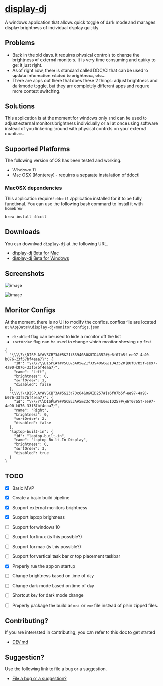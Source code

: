 # [display-dj](https://synle.github.io/display-dj/)

A windows application that allows quick toggle of dark mode and manages display brightness of individual display quickly

## Problems

- Back in the old days, it requires physical controls to change the brightness of external monitors. It is very time consuming and quirky to get it just right.
- As of right now, there is standard called DDC/CI that can be used to update information related to brightness, etc...
- There are apps out there that does these 2 things: adjust brightness and darkmode toggle, but they are completely different apps and require more context switching.

## Solutions

This application is at the moment for windows only and can be used to adjust external monitors brightness individually or all at once using software instead of you tinkering around with physical controls on your external monitors.

## Supported Platforms

The following version of OS has been tested and working.

- Windows 11
- Mac OSX (Monterey) - requires a separate installation of ddcctl

### MacOSX dependencies

This application requires `ddcctl` application installed for it to be fully functional. You can use the following bash command to install it with `homebrew`

```bash
brew install ddcctl
```

## Downloads

You can download `display-dj` at the following URL.

- [display-dj Beta for Mac](https://github.com/synle/display-dj/releases/download/beta/display-dj-darwin-x64.zip)
- [display-dj Beta for Windows](https://github.com/synle/display-dj/releases/download/beta/display-dj-win32-x64.zip)

## Screenshots

![image](https://user-images.githubusercontent.com/3792401/158890109-50c68910-dd79-45f4-8da8-b41346219fc4.png)

![image](https://user-images.githubusercontent.com/3792401/158890188-6074254d-87df-4d74-92be-7ad8f825e25e.png)

## Monitor Configs

At the moment, there is no UI to modify the configs, configs file are located at `%AppData%\display-dj\monitor-configs.json`

- `disabled` flag can be used to hide a monitor off the list
- `sortOrder` flag can be used to change which monitor showing up first

```
{
  "\\\\?\\DISPLAY#VSCB73A#5&21f33940&0&UID4352#{e6f07b5f-ee97-4a90-b076-33f57bf4eaa7}": {
    "id": "\\\\?\\DISPLAY#VSCB73A#5&21f33940&0&UID4352#{e6f07b5f-ee97-4a90-b076-33f57bf4eaa7}",
    "name": "Left",
    "brightness": 0,
    "sortOrder": 1,
    "disabled": false
  },
  "\\\\?\\DISPLAY#VSCB73A#5&23c70c64&0&UID257#{e6f07b5f-ee97-4a90-b076-33f57bf4eaa7}": {
    "id": "\\\\?\\DISPLAY#VSCB73A#5&23c70c64&0&UID257#{e6f07b5f-ee97-4a90-b076-33f57bf4eaa7}",
    "name": "Right",
    "brightness": 0,
    "sortOrder": 2,
    "disabled": false
  },
  "laptop-built-in": {
    "id": "laptop-built-in",
    "name": "Laptop Built-In Display",
    "brightness": 0,
    "sortOrder": 3,
    "disabled": true
  }
}
```

## TODO

- [x] Basic MVP
- [x] Create a basic build pipeline
- [x] Support external monitors brightness
- [x] Support laptop brightness
- [ ] Support for windows 10
- [ ] Support for linux (is this possible?)
- [ ] Support for mac (is this possible?)
- [ ] Support for vertical task bar or top placement taskbar
- [x] Properly run the app on startup
- [ ] Change brightness based on time of day
- [ ] Change dark mode based on time of day
- [ ] Shortcut key for dark mode change
- [ ] Properly package the build as `msi` or `exe` file instead of plain zipped files.


## Contributing?

If you are interested in contributing, you can refer to this doc to get started

- [DEV.md](https://github.com/synle/display-dj/blob/main/DEV.md)

## Suggestion?
Use the following link to file a bug or a suggestion.

- [File a bug or a suggestion?](https://github.com/synle/display-dj/issues/new)
